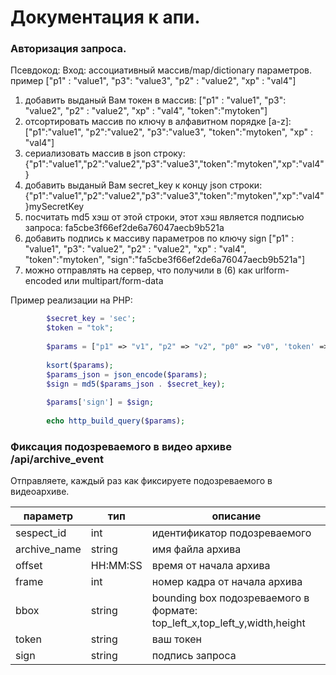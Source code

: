 # Документация к апи.

### Авторизация запроса. 
Псевдокод: 
Вход: ассоциативный массив/map/dictionary параметров. пример ["p1" : "value1", "p3": "value3", "p2" : "value2", "xp" : "val4"]
1. добавить выданый Вам токен в массив: ["p1" : "value1", "p3": "value2", "p2" : "value2", "xp" : "val4", "token":"mytoken"]
2. отсортировать массив по ключу в алфавитном порядке [a-z]: ["p1":"value1", "p2":"value2", "p3":"value3", "token":"mytoken", "xp" : "val4"]
3. сериализовать массив в json строку: {"p1":"value1","p2":"value2","p3":"value3","token":"mytoken","xp":"val4"}
4. добавить выданый Вам secret_key к концу json строки: {"p1":"value1","p2":"value2","p3":"value3","token":"mytoken","xp":"val4"}mySecretKey
5. посчитать md5 хэш от этой строки, этот хэш является подписью запроса: fa5cbe3f66ef2de6a76047aecb9b521a
6. добавить подпись к массиву параметров по ключу sign ["p1" : "value1", "p3": "value2", "p2" : "value2", "xp" : "val4", "token":"mytoken", "sign":"fa5cbe3f66ef2de6a76047aecb9b521a"]
7. можно отправлять на сервер, что получили в (6) как urlform-encoded или multipart/form-data

Пример реализации на PHP:
```php
        $secret_key = 'sec';
        $token = "tok";
        
        $params = ["p1" => "v1", "p2" => "v2", "p0" => "v0", 'token' => $token];
        
        ksort($params);
        $params_json = json_encode($params);
        $sign = md5($params_json . $secret_key);
        
        $params['sign'] = $sign;
        
        echo http_build_query($params);
```

### Фиксация подозреваемого в видео архиве /api/archive_event

Отправляете, каждый раз как фиксируете подозреваемого в видеоархиве.

| параметр | тип | описание | 
| ------ | ---- | ------ |
| sespect_id | int | идентификатор подозреваемого |
| archive_name | string | имя файла архива |
| offset | HH:MM:SS | время от начала архива |
| frame | int | номер кадра от начала архива |
| bbox | string | bounding box  подозреваемого в формате: top_left_x,top_left_y,width,height|
| token | string | ваш токен |
| sign | string | подпись запроса |
